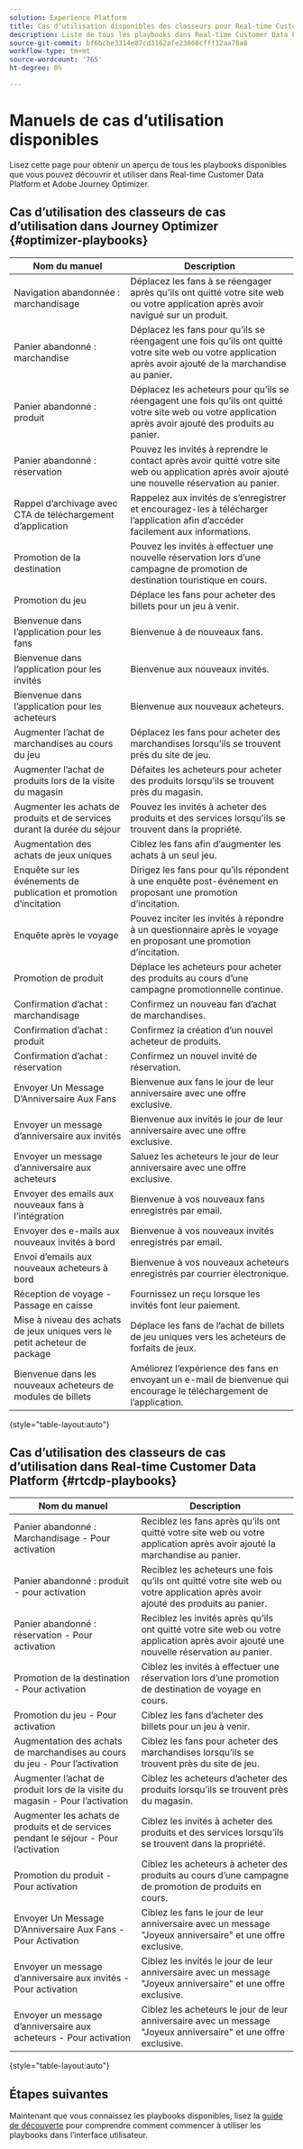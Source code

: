 ```yaml
---
solution: Experience Platform
title: Cas d’utilisation disponibles des classeurs pour Real-time Customer Data Platform et Adobe Journey Optimizer.
description: Liste de tous les playbooks dans Real-time Customer Data Platform et Adobe Journey Optimizer.
source-git-commit: bf6bcbe3314e87cd3162afe23068cfff12aa78a8
workflow-type: tm+mt
source-wordcount: '765'
ht-degree: 0%

---
```



# Manuels de cas d’utilisation disponibles

Lisez cette page pour obtenir un aperçu de tous les playbooks disponibles que vous pouvez découvrir et utiliser dans Real-time Customer Data Platform et Adobe Journey Optimizer.

## Cas d’utilisation des classeurs de cas d’utilisation dans Journey Optimizer {#optimizer-playbooks}

| Nom du manuel | Description |
| ------------- |  ----------- |
| Navigation abandonnée : marchandisage | Déplacez les fans à se réengager après qu’ils ont quitté votre site web ou votre application après avoir navigué sur un produit. |
| Panier abandonné : marchandise | Déplacez les fans pour qu’ils se réengagent une fois qu’ils ont quitté votre site web ou votre application après avoir ajouté de la marchandise au panier. |
| Panier abandonné : produit | Déplacez les acheteurs pour qu’ils se réengagent une fois qu’ils ont quitté votre site web ou votre application après avoir ajouté des produits au panier. |
| Panier abandonné : réservation | Pouvez les invités à reprendre le contact après avoir quitté votre site web ou application après avoir ajouté une nouvelle réservation au panier. |
| Rappel d’archivage avec CTA de téléchargement d’application | Rappelez aux invités de s’enregistrer et encouragez-les à télécharger l’application afin d’accéder facilement aux informations. |
| Promotion de la destination | Pouvez les invités à effectuer une nouvelle réservation lors d’une campagne de promotion de destination touristique en cours. |
| Promotion du jeu | Déplace les fans pour acheter des billets pour un jeu à venir. |
| Bienvenue dans l’application pour les fans | Bienvenue à de nouveaux fans. |
| Bienvenue dans l’application pour les invités | Bienvenue aux nouveaux invités. |
| Bienvenue dans l’application pour les acheteurs | Bienvenue aux nouveaux acheteurs. |
| Augmenter l’achat de marchandises au cours du jeu | Déplacez les fans pour acheter des marchandises lorsqu’ils se trouvent près du site de jeu. |
| Augmenter l’achat de produits lors de la visite du magasin | Défaites les acheteurs pour acheter des produits lorsqu’ils se trouvent près du magasin. |
| Augmenter les achats de produits et de services durant la durée du séjour | Pouvez les invités à acheter des produits et des services lorsqu’ils se trouvent dans la propriété. |
| Augmentation des achats de jeux uniques | Ciblez les fans afin d’augmenter les achats à un seul jeu. |
| Enquête sur les événements de publication et promotion d’incitation | Dirigez les fans pour qu’ils répondent à une enquête post-événement en proposant une promotion d’incitation. |
| Enquête après le voyage | Pouvez inciter les invités à répondre à un questionnaire après le voyage en proposant une promotion d’incitation. |
| Promotion de produit | Déplace les acheteurs pour acheter des produits au cours d’une campagne promotionnelle continue. |
| Confirmation d’achat : marchandisage | Confirmez un nouveau fan d’achat de marchandises. |
| Confirmation d’achat : produit | Confirmez la création d’un nouvel acheteur de produits. |
| Confirmation d’achat : réservation | Confirmez un nouvel invité de réservation. |
| Envoyer Un Message D’Anniversaire Aux Fans | Bienvenue aux fans le jour de leur anniversaire avec une offre exclusive. |
| Envoyer un message d’anniversaire aux invités | Bienvenue aux invités le jour de leur anniversaire avec une offre exclusive. |
| Envoyer un message d’anniversaire aux acheteurs | Saluez les acheteurs le jour de leur anniversaire avec une offre exclusive. |
| Envoyer des emails aux nouveaux fans à l’intégration | Bienvenue à vos nouveaux fans enregistrés par email. |
| Envoyer des e-mails aux nouveaux invités à bord | Bienvenue à vos nouveaux invités enregistrés par email. |
| Envoi d’emails aux nouveaux acheteurs à bord | Bienvenue à vos nouveaux acheteurs enregistrés par courrier électronique. |
| Réception de voyage - Passage en caisse | Fournissez un reçu lorsque les invités font leur paiement. |
| Mise à niveau des achats de jeux uniques vers le petit acheteur de package | Déplace les fans de l’achat de billets de jeu uniques vers les acheteurs de forfaits de jeux. |
| Bienvenue dans les nouveaux acheteurs de modules de billets | Améliorez l’expérience des fans en envoyant un e-mail de bienvenue qui encourage le téléchargement de l’application. |

{style="table-layout:auto"}

## Cas d’utilisation des classeurs de cas d’utilisation dans Real-time Customer Data Platform {#rtcdp-playbooks}

| Nom du manuel | Description |
| ------------- | ----------- |
| Panier abandonné : Marchandisage - Pour activation | Reciblez les fans après qu’ils ont quitté votre site web ou votre application après avoir ajouté la marchandise au panier. |
| Panier abandonné : produit - pour activation | Reciblez les acheteurs une fois qu’ils ont quitté votre site web ou votre application après avoir ajouté des produits au panier. |
| Panier abandonné : réservation - Pour activation | Reciblez les invités après qu’ils ont quitté votre site web ou votre application après avoir ajouté une nouvelle réservation au panier. |
| Promotion de la destination - Pour activation | Ciblez les invités à effectuer une réservation lors d’une promotion de destination de voyage en cours. |
| Promotion du jeu - Pour activation | Ciblez les fans d’acheter des billets pour un jeu à venir. |
| Augmentation des achats de marchandises au cours du jeu - Pour l’activation | Ciblez les fans pour acheter des marchandises lorsqu’ils se trouvent près du site de jeu. |
| Augmenter l’achat de produit lors de la visite du magasin - Pour l’activation | Ciblez les acheteurs d’acheter des produits lorsqu’ils se trouvent près du magasin. |
| Augmenter les achats de produits et de services pendant le séjour - Pour l’activation | Ciblez les invités à acheter des produits et des services lorsqu’ils se trouvent dans la propriété. |
| Promotion du produit - Pour activation | Ciblez les acheteurs à acheter des produits au cours d’une campagne de promotion de produits en cours. |
| Envoyer Un Message D’Anniversaire Aux Fans - Pour Activation | Ciblez les fans le jour de leur anniversaire avec un message &quot;Joyeux anniversaire&quot; et une offre exclusive. |
| Envoyer un message d’anniversaire aux invités - Pour activation | Ciblez les invités le jour de leur anniversaire avec un message &quot;Joyeux anniversaire&quot; et une offre exclusive. |
| Envoyer un message d’anniversaire aux acheteurs - Pour activation | Ciblez les acheteurs le jour de leur anniversaire avec un message &quot;Joyeux anniversaire&quot; et une offre exclusive. |

{style="table-layout:auto"}

## Étapes suivantes

Maintenant que vous connaissez les playbooks disponibles, lisez la [guide de découverte](/help/use-case-playbooks/playbooks/discover.md) pour comprendre comment commencer à utiliser les playbooks dans l’interface utilisateur.
